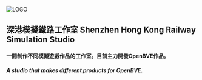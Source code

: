  ![LOGO](https://i.postimg.cc/VrSSYtCD/1.png)
## 深港模擬鐵路工作室 Shenzhen Hong Kong Railway Simulation Studio

#### 一間制作不同模擬遊戲作品的工作室。目前主力開發OpenBVE作品。
#####  A studio that makes different products for OpenBVE.
